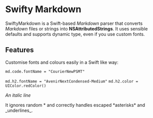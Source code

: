 # Swifty Markdown

SwiftyMarkdown is a Swift-based *Markdown* parser that converts *Markdown* files or strings into **NSAttributedStrings**. It uses sensible defaults and supports dynamic type, even if you use custom fonts.

## Features

Customise fonts and colours easily in a Swift like way: 

`md.code.fontName = "CourierNewPSMT"`

`md.h2.fontName = "AvenirNextCondensed-Medium"`
`md.h2.color = UIColor.redColor()`

*An italic line*

It ignores random * and correctly handles escaped \*asterisks\* and \_underlines\_.

